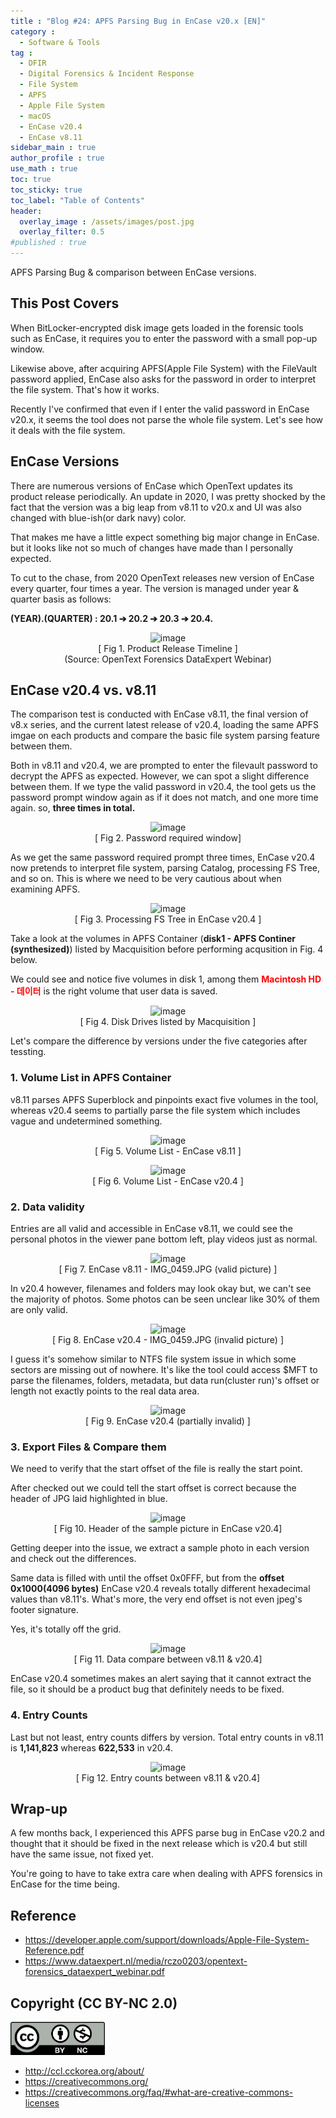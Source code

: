 ```yaml
---
title : "Blog #24: APFS Parsing Bug in EnCase v20.x [EN]"
category :
  - Software & Tools
tag : 
  - DFIR
  - Digital Forensics & Incident Response
  - File System
  - APFS
  - Apple File System
  - macOS
  - EnCase v20.4
  - EnCase v8.11
sidebar_main : true
author_profile : true
use_math : true
toc: true
toc_sticky: true
toc_label: "Table of Contents"
header:
  overlay_image : /assets/images/post.jpg
  overlay_filter: 0.5
#published : true
---
```

APFS Parsing Bug & comparison between EnCase versions.


## This Post Covers
When BitLocker-encrypted disk image gets loaded in the forensic tools such as EnCase, it requires you to enter the password with a small pop-up window.

Likewise above, after acquiring APFS(Apple File System) with the FileVault password applied, EnCase also asks for the password in order to interpret the file system. That's how it works.

Recently I've confirmed that even if I enter the valid password in EnCase v20.x, it seems the tool does not parse the whole file system. Let's see how it deals with the file system.


## EnCase Versions
There are numerous versions of EnCase which OpenText updates its product release periodically. An update in 2020, I was pretty shocked by the fact that the version was a big leap from v8.11 to v20.x and UI was also changed with blue-ish(or dark navy) color.

That makes me have a little expect something big major change in EnCase. but it looks like not so much of changes have made than I personally expected.

To cut to the chase, from 2020 OpenText releases new version of EnCase every quarter, four times a year. The version is managed under year & quarter basis as follows:

**(YEAR).(QUARTER) : 20.1 ➔ 20.2 ➔ 20.3 ➔ 20.4.**

<p align="center">
  <img src="https://i.imgur.com/Ob2yMYx.png" alt="image"/>
<br>[ Fig 1. Product Release Timeline ]
<br>(Source: OpenText Forensics DataExpert Webinar) </p>


## EnCase v20.4 vs. v8.11
The comparison test is conducted with EnCase v8.11, the final version of v8.x series, and the current latest release of v20.4, loading the same APFS imgae on each products and compare the basic file system parsing feature between them.

Both in v8.11 and v20.4, we are prompted to enter the filevault password to decrypt the APFS as expected. However, we can spot a slight difference between them. If we type the valid password in v20.4, the tool gets us the password prompt window again as if it does not match, and one more time again. so, **three times in total.**


<p align="center">
  <img src="https://i.imgur.com/5omLpTu.png" alt="image"/>
<br>[ Fig 2. Password required window]</p>

As we get the same password required prompt three times, EnCase v20.4 now pretends to interpret file system, parsing Catalog, processing FS Tree, and so on. This is where we need to be very cautious about when examining APFS.

<p align="center">
  <img src="https://i.imgur.com/ihpp8JY.png" alt="image"/>
<br>[ Fig 3. Processing FS Tree in EnCase v20.4 ]</p>

Take a look at the volumes in APFS Container (**disk1 - APFS Continer (synthesized)**) listed by Macquisition before performing acqusition in Fig. 4 below.

We could see and notice five volumes in disk 1, among them **<span style="color:red">Macintosh HD - 데이터</span>** is the right volume that user data is saved.

<p align="center">
  <img src="https://i.imgur.com/kQdPBMW.png" alt="image"/>
<br>[ Fig 4. Disk Drives listed by Macquisition ]</p>

Let's compare the difference by versions under the five categories after tessting.

### 1. Volume List in APFS Container
v8.11 parses APFS Superblock and pinpoints exact five volumes in the tool, whereas v20.4 seems to partially parse the file system which includes vague and undetermined something.

<p align="center">
  <img src="https://i.imgur.com/fdZcHBC.png" alt="image"/>
<br>[ Fig 5. Volume List - EnCase v8.11 ]</p>

<p align="center">
  <img src="https://i.imgur.com/zSdIJ9u.png" alt="image"/>
<br>[ Fig 6. Volume List - EnCase v20.4 ]</p>


### 2. Data validity
Entries are all valid and accessible in EnCase v8.11, we could see the personal photos in the viewer pane bottom left, play videos just as normal.

<p align="center">
  <img src="https://i.imgur.com/hBosCjR.png" alt="image"/>
<br>[ Fig 7. EnCase v8.11 - IMG_0459.JPG (valid picture) ]</p>

In v20.4 however, filenames and folders may look okay but, we can't see the majority of photos. Some photos can be seen unclear like 30% of them are only valid.

<p align="center">
  <img src="https://i.imgur.com/5S48jBF.png" alt="image"/>
<br>[ Fig 8. EnCase v20.4 - IMG_0459.JPG (invalid picture) ]</p>

I guess it's somehow similar to NTFS file system issue in which some sectors are missing out of nowhere.
It's like the tool could access $MFT to parse the filenames, folders, metadata, but data run(cluster run)'s offset or length not exactly points to the real data area.

<p align="center">
  <img src="https://i.imgur.com/f8LUeYW.png" alt="image"/>
<br>[ Fig 9. EnCase v20.4 (partially invalid) ]</p>


### 3. Export Files & Compare them
We need to verify that the start offset of the file is really the start point.

After checked out we could tell the start offset is correct because the header of JPG laid highlighted in blue.

<p align="center">
  <img src="https://i.imgur.com/oeqSLkf.png" alt="image"/>
<br>[ Fig 10. Header of the sample picture in EnCase v20.4]</p>

Getting deeper into the issue, we extract a sample photo in each version and check out the differences.

Same data is filled with until the offset 0x0FFF, but from the **offset 0x1000(4096 bytes)** EnCase v20.4 reveals totally different hexadecimal values than v8.11's. What's more, the very end offset is not even jpeg's footer signature.

Yes, it's totally off the grid.

<p align="center">
  <img src="https://i.imgur.com/ldnpOBU.png" alt="image"/>
<br>[ Fig 11. Data compare between v8.11 & v20.4]</p>

EnCase v20.4 sometimes makes an alert saying that it cannot extract the file, so it should be a product bug that definitely needs to be fixed.


### 4. Entry Counts
Last but not least, entry counts differs by version. Total entry counts in v8.11 is **1,141,823** whereas **622,533** in v20.4.

<p align="center">
  <img src="https://i.imgur.com/5ft217w.png" alt="image"/>
<br>[ Fig 12. Entry counts between v8.11 & v20.4]</p>


## Wrap-up
A few months back, I experienced this APFS parse bug in EnCase v20.2 and thought that it should be fixed in the next release which is v20.4 but still have the same issue, not fixed yet.

You're going to have to take extra care when dealing with APFS forensics in EnCase for the time being.


## Reference
- <https://developer.apple.com/support/downloads/Apple-File-System-Reference.pdf>
- <https://www.dataexpert.nl/media/rczo0203/opentext-forensics_dataexpert_webinar.pdf>



## Copyright (CC BY-NC 2.0)
<img src="/assets/images/creativecommon_by-nc.png" width="30%" height="30%">

- <http://ccl.cckorea.org/about/>
- <https://creativecommons.org/>
- <https://creativecommons.org/faq/#what-are-creative-commons-licenses>
